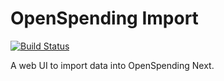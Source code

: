 # OpenSpending Import

[![Build Status](https://travis-ci.org/openspending/os-import.svg)](https://travis-ci.org/openspending/os-import)

A web UI to import data into OpenSpending Next.
